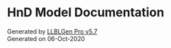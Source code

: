 ﻿<br><br><br><br><br><br><br><br>
<h1 class="text-center">HnD Model Documentation</h1>
<p class="text-center">
Generated by <a href="https://www.llblgen.com" target="_blank">LLBLGen Pro v5.7</a><br>
Generated on 06-Oct-2020<br>
</p>
<br><br><br><br><br><br><br><br>
